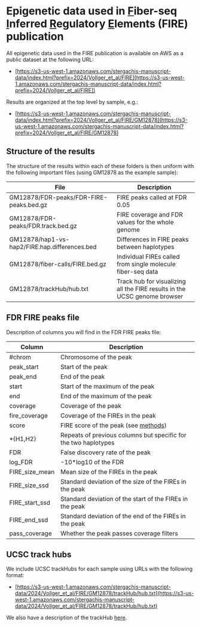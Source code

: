 # Epigenetic data used in <ins>F</ins>iber-seq <ins>I</ins>nferred <ins>R</ins>egulatory <ins>E</ins>lements (FIRE) publication

All epigenetic data used in the FIRE publication is available on AWS as a public dataset at the following URL:

- [https://s3-us-west-1.amazonaws.com/stergachis-manuscript-data/index.html?prefix=2024/Vollger_et_al/FIRE](https://s3-us-west-1.amazonaws.com/stergachis-manuscript-data/index.html?prefix=2024/Vollger_et_al/FIRE])

Results are organized at the top level by sample, e.g.:

- [https://s3-us-west-1.amazonaws.com/stergachis-manuscript-data/index.html?prefix=2024/Vollger_et_al/FIRE/GM12878](https://s3-us-west-1.amazonaws.com/stergachis-manuscript-data/index.html?prefix=2024/Vollger_et_al/FIRE/GM12878)

## Structure of the results

The structure of the results within each of these folders is then uniform with the following important files (using GM12878 as the example sample):

| File                                          | Description                                                               |
| --------------------------------------------- | ------------------------------------------------------------------------- |
| GM12878/FDR-peaks/FDR-FIRE-peaks.bed.gz       | FIRE peaks called at FDR 0.05                                             |
| GM12878/FDR-peaks/FDR.track.bed.gz            | FIRE coverage and FDR values for the whole genome                         |
| GM12878/hap1-vs-hap2/FIRE.hap.differences.bed | Differences in FIRE peaks between haplotypes                              |
| GM12878/fiber-calls/FIRE.bed.gz               | Individual FIREs called from single molecule fiber-seq data               |
| GM12878/trackHub/hub.txt                      | Track hub for visualizing all the FIRE results in the UCSC genome browser |

## FDR FIRE peaks file

Description of columns you will find in the FDR FIRE peaks file:

| Column         | Description                                                     |
| -------------- | --------------------------------------------------------------- |
| #chrom         | Chromosome of the peak                                          |
| peak_start     | Start of the peak                                               |
| peak_end       | End of the peak                                                 |
| start          | Start of the maximum of the peak                                |
| end            | End of the maximum of the peak                                  |
| coverage       | Coverage of the peak                                            |
| fire_coverage  | Coverage of the FIREs in the peak                               |
| score          | FIRE score of the peak (see [methods](methods/aggregation.md))  |
| \*{H1,H2}      | Repeats of previous columns but specific for the two haplotypes |
| FDR            | False discovery rate of the peak                                |
| log_FDR        | -10\*log10 of the FDR                                           |
| FIRE_size_mean | Mean size of the FIREs in the peak                              |
| FIRE_size_ssd  | Standard deviation of the size of the FIREs in the peak         |
| FIRE_start_ssd | Standard deviation of the start of the FIREs in the peak        |
| FIRE_end_ssd   | Standard deviation of the end of the FIREs in the peak          |
| pass_coverage  | Whether the peak passes coverage filters                        |

## UCSC track hubs

We include UCSC trackHubs for each sample using URLs with the following format:

- [https://s3-us-west-1.amazonaws.com/stergachis-manuscript-data/2024/Vollger_et_al/FIRE/GM12878/trackHub/hub.txt](https://s3-us-west-1.amazonaws.com/stergachis-manuscript-data/2024/Vollger_et_al/FIRE/GM12878/trackHub/hub.txt)

We also have a description of the trackHub [here](https://s3-us-west-2.amazonaws.com/stergachis-public1/Mitchell/temp/FIRE/dev/trackHub/fire-description.html).
